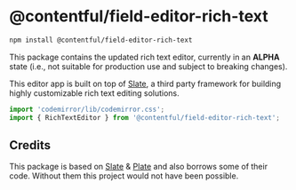 # @contentful/field-editor-rich-text

```bash
npm install @contentful/field-editor-rich-text
```

This package contains the updated rich text editor, currently in an **ALPHA** state (i.e., not suitable for production use and subject to breaking changes).

This editor app is built on top of [Slate](https://github.com/ianstormtaylor/slate), a third party framework for building highly customizable rich text editing solutions.

```js
import 'codemirror/lib/codemirror.css';
import { RichTextEditor } from '@contentful/field-editor-rich-text';
```

## Credits

This package is based on [Slate](https://www.slatejs.org/) & [Plate](https://plate.udecode.io/) and also borrows some of their code. Without them this project would not have been possible.
